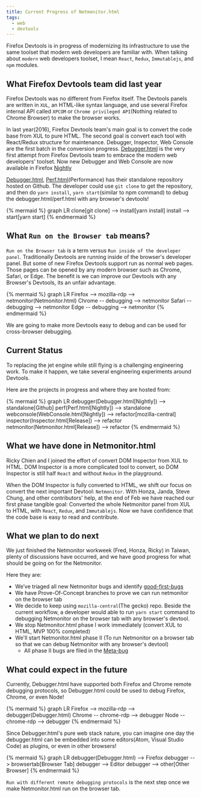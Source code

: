 ```yaml
---
title: Current Progress of Netmonitor.html
tags:
  - web
  - devtools
---
```


Firefox Devtools is in progress of modernizing its infrastructure to use the same toolset that modern web developers are familiar with. When talking about `modern` web developers toolset, I mean `React`, `Redux`, `Immutablejs`, and `npm` modules.

## What Firefox Devtools team did last year

Firefox Devtools was no different from Firefox itself. The Devtools panels are written in `XUL`, an HTML-like syntax language, and use several Firefox internal API called `XPCOM` or `Chrome privileged API`(Nothing related to Chrome Browser) to make the browser works.

In last year(2016), Firefox Devtools team's main goal is to convert the code base from XUL to pure HTML. The second goal is convert each tool with React/Redux structure for maintenance. Debugger, Inspector, Web Console are the first batch in the conversion progress.
[Debugger.html](https://hacks.mozilla.org/2016/09/introducing-debugger-html/) is the very first attempt from Firefox Devtools team to embrace the modern web developers' toolset. Now new Debugger and Web Console are now available in Firefox [Nightly](https://www.mozilla.org/en-US/firefox/channel/desktop/)

[Debugger.html](https://github.com/devtools-html/debugger.html), [Perf.html]()(Performance) has their standalone repository hosted on Github. The developer could use `git clone` to get the repository, and then do `yarn install`, `yarn start`(similar to npm command) to debug the debugger.html/perf.html with any browser's devtools! 

{% mermaid %}
graph LR
clone[git clone] --> install[yarn install]
install --> start[yarn start]
{% endmermaid %}

## What `Run on the Browser tab` means?

`Run on the Browser tab` is a term versus `Run inside of the developer panel`. Traditionally Devtools are running inside of the browser's developer panel. But some of new Firefox Devtools support run as normal web pages. Those pages can be opened by any modern browser such as Chrome, Safari, or Edge. The benefit is we can improve our Devtools with any Browser's Devtools, its an unfair advantage.

{% mermaid %}
graph LR
Firefox --> mozilla-rdp --> netmonitor(Netmonitor.html)
Chrome -- debugging --> netmonitor
Safari -- debugging --> netmonitor
Edge -- debugging --> netmonitor
{% endmermaid %}

We are going to make more Devtools easy to debug and can be used for cross-browser debugging.

## Current Status

To replacing the jet engine while still flying is a challenging engineering work. To make it happen, we take several engineering experiments around Devtools.

Here are the projects in progress and where they are hosted from:

{% mermaid %}
graph LR
debugger(Debugger.html[Nightly]) --> standalone[Github]
perf(Perf.html[Nightly]) --> standalone
webconsole(WebConsole.html[Nightly]) --> refactor[mozilla-central]
inspector(Inspector.html[Release]) --> refactor
netmonitor(Netmonitor.html[Release]) --> refactor
{% endmermaid %}

## What we have done in Netmonitor.html

Ricky Chien and I joined the effort of convert DOM Inspector from XUL to HTML. DOM Inspector is a more complicated tool to convert, so DOM Inspector is still half `React` and without `Redux` in the playground.

When the DOM Inspector is fully converted to HTML, we shift our focus on convert the next important Devtool: `Netmonitor`. With Honza, Janda, Steve Chung, and other contributors' help, at the end of Feb we have reached our first phase tangible goal: Converted the whole Netmonitor panel from XUL to HTML, with `React`, `Redux`, and `Immutablejs`. Now we have confidence that the code base is easy to read and contribute.

## What we plan to do next

We just finished the Netmonitor workweek (Fred, Honza, Ricky) in Taiwan, plenty of discussions have occurred, and we have good progress for what should be going on for the Netmonitor.

Here they are:

* We’ve triaged all new Netmonitor bugs and identify [good-first-bugs](http://firefox-dev.tools/?easy&tool=network)
* We have Prove-Of-Concept branches to prove we can run netmonitor on the browser tab
* We decide to keep using `mozilla-central`(The gecko) repo. Beside the current workflow, a developer would able to run `yarn start` command to debugging Netmonitor on the browser tab with any browser's devtool.
* We stop Netmonitor.html phase I work immediately (convert XUL to HTML, MVP 100% completed)
* We'll start Netmonitor.html phase II (To run Netmonitor on a browser tab so that we can debug Netmonitor with any browser's devtool)
  * All phase II bugs are filed in the [Meta-bug](https://bugzilla.mozilla.org/show_bug.cgi?id=1348737)

## What could expect in the future

Currently, Debugger.html have supported both Firefox and Chrome remote debugging protocols, so Debugger.html could be used to debug Firefox, Chrome, or even Node!

{% mermaid %}
graph LR
Firefox --> mozilla-rdp --> debugger(Debugger.html)
Chrome -- chrome-rdp --> debugger
Node -- chrome-rdp --> debugger
{% endmermaid %}

Since Debugger.html's pure web stack nature, you can imagine one day the debugger.html can be embedded into some editors(Atom, Visual Studio Code) as plugins, or even in other browsers!

{% mermaid %}
graph LR
debugger(Debugger.html) --> Firefox
debugger --> browsertab[Browser Tab]
debugger --> Editor
debugger --> other[Other Browser]
{% endmermaid %}

`Run with different remote debugging protocols` is the next step once we make Netmonitor.html run on the browser tab.
